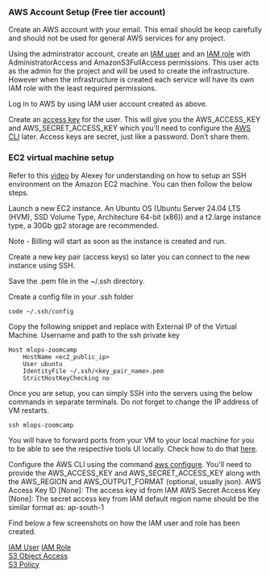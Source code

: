 
### AWS Account Setup (Free tier account)

Create an AWS account with your email. This email should be keop carefully and should not be used for general AWS services for any project.

Using the adminstrator account, create an [IAM user](https://docs.aws.amazon.com/IAM/latest/UserGuide/id_users_create.html) and an [IAM role](https://docs.aws.amazon.com/IAM/latest/UserGuide/id_roles.html) with AdministratorAccess and AmazonS3FullAccess permissions. This user acts as the admin for the project and will be used to create the infrastructure. However when the infrastructure is created each service will have its own IAM role with the least required permissions.

Log in to AWS by using IAM user account created as above.

Create an [access key](https://docs.aws.amazon.com/IAM/latest/UserGuide/id_credentials_access-keys.html) for the user. This will give you the AWS_ACCESS_KEY and AWS_SECRET_ACCESS_KEY which you'll need to configure the [AWS CLI](https://docs.aws.amazon.com/cli/v1/userguide/cli-configure-files.html) later. Access keys are secret, just like a password. Don’t share them.

### EC2 virtual machine setup 

Refer to this [video](https://www.youtube.com/watch?v=IXSiYkP23zo) by Alexey for understanding on how to setup an SSH environment on the Amazon EC2 machine. You can then follow the below steps.

Launch a new EC2 instance. An Ubuntu OS (Ubuntu Server 24.04 LTS (HVM), SSD Volume Type, Architecture 64-bit (x86)) and a t2.large instance type, a 30Gb gp2 storage are recommended.

Note - Billing will start as soon as the instance is created and run.

Create a new key pair (access keys) so later you can connect to the new instance using SSH.

Save the .pem file in the ~/.ssh directory.

Create a config file in your .ssh folder

```
code ~/.ssh/config
```

Copy the following snippet and replace with External IP of the Virtual Machine. Username and path to the ssh private key
```
Host mlops-zoomcamp
    HostName <ec2_public_ip>
    User ubuntu
    IdentityFile ~/.ssh/<key_pair_name>.pem
    StrictHostKeyChecking no
```

Once you are setup, you can simply SSH into the servers using the below commands in separate terminals. Do not forget to change the IP address of VM restarts.

```
ssh mlops-zoomcamp
```

You will have to forward ports from your VM to your local machine for you to be able to see the respective tools UI locally. Check how to do that [here](https://www.youtube.com/watch?v=ae-CV2KfoN0&t=1074s).


Configure the AWS CLI using the command [aws configure](https://docs.aws.amazon.com/cli/latest/reference/configure/). You'll need to provide the AWS_ACCESS_KEY and AWS_SECRET_ACCESS_KEY along with the AWS_REGION and AWS_OUTPUT_FORMAT (optional, usually json).
AWS Access Key ID [None]: The access key id from IAM
AWS Secret Access Key [None]: The secret access key from IAM
default region name should be the similar format as: ap-south-1 

Find below a few screenshots on how the IAM user and role has been created.

[IAM User](images/AWS_IAM_Users.png)
[IAM Role](images/AWS_IAM_Role.png)  
[S3 Object Access](images/AWS_S3_Access.png)  
[S3 Policy](images/AWS_IAM_Permissions.png)  



